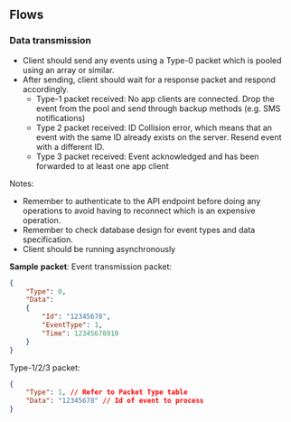 ## Flows

### Data transmission

- Client should send any events using a Type-0 packet which is pooled using an array or similar.
- After sending, client should wait for a response packet and respond accordingly.
	- Type-1 packet received: No app clients are connected. Drop the event from the pool and send through backup methods (e.g. SMS notifications)
	- Type 2 packet received: ID Collision error, which means that an event with the same ID already exists on the server. Resend event with a different ID.
	- Type 3 packet received: Event acknowledged and has been forwarded to at least one app client

Notes:
- Remember to authenticate to the API endpoint before doing any operations to avoid having to reconnect which is an expensive operation.
- Remember to check database design for event types and data specification.
- Client should be running asynchronously

**Sample** **packet**:
Event transmission packet:
```json
{
	"Type": 0,
	"Data":
	{
		"Id": "12345678",
		"EventType": 1,
		"Time": 12345678910
	}
}
```

Type-1/2/3 packet:
```json
{
	"Type": 1, // Refer to Packet Type table
	"Data": "12345678" // Id of event to process
}
```